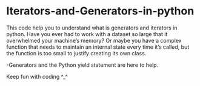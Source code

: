 # Iterators-and-Generators-in-python
This code help you to understand what is generators and iterators in python.
Have you ever had to work with a dataset so large that it overwhelmed your machine’s memory? 
Or maybe you have a complex function that needs to maintain an internal state every time it’s called, but the function is too small to justify creating its own class.

-Generators and the Python yield statement are here to help.


Keep fun with coding ^_^
